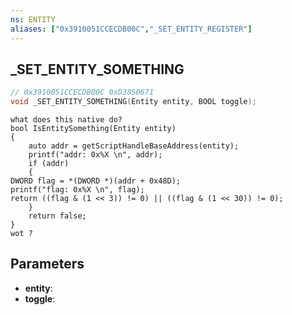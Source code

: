 ```yaml
---
ns: ENTITY
aliases: ["0x3910051CCECDB00C","_SET_ENTITY_REGISTER"]
---
```

## _SET_ENTITY_SOMETHING

```c
// 0x3910051CCECDB00C 0xD3850671
void _SET_ENTITY_SOMETHING(Entity entity, BOOL toggle);
```

```
what does this native do?  
bool IsEntitySomething(Entity entity)  
{  
	auto addr = getScriptHandleBaseAddress(entity);  
	printf("addr: 0x%X \n", addr);  
	if (addr)  
	{  
DWORD flag = *(DWORD *)(addr + 0x48D);  
printf("flag: 0x%X \n", flag);  
return ((flag & (1 << 3)) != 0) || ((flag & (1 << 30)) != 0);  
	}  
	return false;  
}  
wot ?  
```

## Parameters
* **entity**: 
* **toggle**: 

